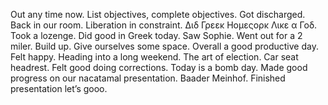 Out any time now. List objectives, complete objectives. Got discharged. Back in our room. Liberation in constraint. Διδ Γρεεκ Ηομεςορκ Λικε α Γοδ. Took a lozenge. Did good in Greek today. Saw Sophie. Went out for a 2 miler. Build up. Give ourselves some space. Overall a good productive day. Felt happy. Heading into a long weekend. The art of election. Car seat headrest. Felt good doing corrections. Today is a bomb day. Made good progress on our nacatamal presentation. Baader Meinhof. Finished presentation let’s gooo.